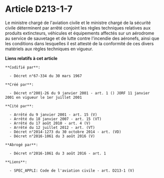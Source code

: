 # Article D213-1-7

Le ministre chargé de l'aviation civile et le ministre chargé de la sécurité civile déterminent par arrêté conjoint les
règles techniques relatives aux produits extincteurs, véhicules et équipements affectés sur un aérodrome au service de
sauvetage et de lutte contre l'incendie des aéronefs, ainsi que les conditions dans lesquelles il est attesté de la
conformité de ces divers matériels aux règles techniques en vigueur.

**Liens relatifs à cet article**

	**Codifié par**:

	  - Décret n°67-334 du 30 mars 1967

	**Créé par**:

	  - Décret n°2001-26 du 9 janvier 2001 - art. 1 () JORF 11 janvier 2001 en vigueur le 1er juillet 2001

	**Cité par**:

	  - Arrêté du 9 janvier 2001 - art. 15 (V)
	  - Arrêté du 18 janvier 2007 - art. 15 (VT)
	  - Arrêté du 17 août 2010 - art. 4 (V)
	  - Arrêté du 12 juillet 2012 - art. (VT)
	  - Décret n°2014-1273 du 30 octobre 2014 - art. (VD)
	  - Décret n°2016-1061 du 3 août 2016 (V)

	**Abrogé par**:

	  - Décret n°2016-1061 du 3 août 2016 - art. 1

	**Liens**:

	  - SPEC_APPLI: Code de l'aviation civile - art. D213-1 (V)
